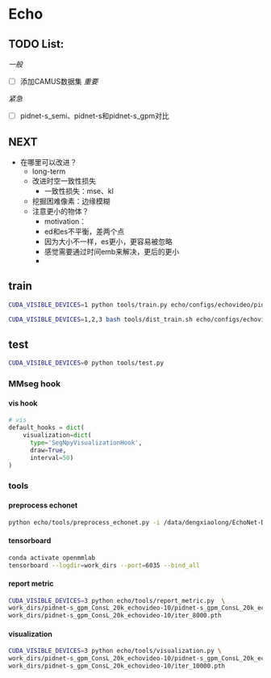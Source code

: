 # Echo

## TODO List:
*一般*
- [ ] 添加CAMUS数据集
*重要*

*紧急*
- [ ] pidnet-s_semi、pidnet-s和pidnet-s_gpm对比

## NEXT 
- 在哪里可以改进？
  - long-term
  - 改进时空一致性损失
    - 一致性损失：mse、kl
  - 挖掘困难像素：边缘模糊
  - 注意更小的物体？
    - motivation：
    - ed和es不平衡，差两个点
    - 因为大小不一样，es更小，更容易被忽略
    - 感觉需要通过时间emb来解决，更后的更小
    - 

## train
```bash
CUDA_VISIBLE_DEVICES=1 python tools/train.py echo/configs/echovideo/pidnet-s_multigpm_cons_20k_echovideo-10.py

CUDA_VISIBLE_DEVICES=1,2,3 bash tools/dist_train.sh echo/configs/echovideo/pidnet-s_semi_cons_mse_20k_echovideo-10.py 3
```
## test
```bash
CUDA_VISIBLE_DEVICES=0 python tools/test.py
```

### MMseg hook
#### vis hook
```Python
# vis
default_hooks = dict(
    visualization=dict(
      type='SegNpyVisualizationHook', 
      draw=True, 
      interval=50)
)
```
### tools
#### preprocess echonet
```bash
python echo/tools/preprocess_echonet.py -i /data/dengxiaolong/EchoNet-Dynamic/ -o /data/dengxiaolong/mmseg/echonet1
```
#### tensorboard
```bash
conda activate openmmlab
tensorboard --logdir=work_dirs --port=6035 --bind_all 
```
#### report metric
```bash
CUDA_VISIBLE_DEVICES=3 python echo/tools/report_metric.py  \
work_dirs/pidnet-s_gpm_ConsL_20k_echovideo-10/pidnet-s_gpm_ConsL_20k_echovideo-10.py \
work_dirs/pidnet-s_gpm_ConsL_20k_echovideo-10/iter_8000.pth
```
#### visualization
```bash
CUDA_VISIBLE_DEVICES=3 python echo/tools/visualization.py \
work_dirs/pidnet-s_gpm_ConsL_20k_echovideo-10/pidnet-s_gpm_ConsL_20k_echovideo-10.py \
work_dirs/pidnet-s_gpm_ConsL_20k_echovideo-10/iter_10000.pth 
```
